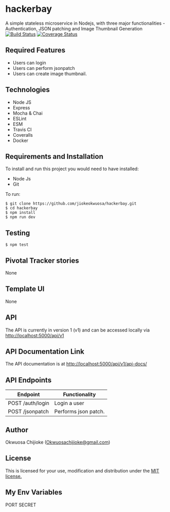 # hackerbay
A simple stateless microservice in Nodejs, with three major functionalities - Authentication, JSON patching and Image Thumbnail Generation
[![Build Status](https://travis-ci.org/jiokeokwuosa/hackerbay.svg?branch=develop)](https://travis-ci.org/jiokeokwuosa/hackerbay)
[![Coverage Status](https://coveralls.io/repos/github/jiokeokwuosa/hackerbay/badge.svg?branch=develop)](https://coveralls.io/github/jiokeokwuosa/hackerbay?branch=develop)

## Required Features

- Users can login
- Users can perform jsonpatch
- Users can create image thumbnail.


## Technologies

- Node JS
- Express
- Mocha & Chai
- ESLint
- ESM
- Travis CI
- Coveralls
- Docker

## Requirements and Installation

To install and run this project you would need to have installed:
- Node Js
- Git

To run:
```
$ git clone https://github.com/jiokeokwuosa/hackerbay.git
$ cd hackerbay
$ npm install
$ npm run dev
```

## Testing
```
$ npm test
```

## Pivotal Tracker stories

None

## Template UI

None

## API

The API is currently in version 1 (v1) and can be accessed locally via [http://localhost:5000/api/v1](http://localhost:5000/api/vi)

## API Documentation Link

The API documentation is at [http://localhost:5000/api/v1/api-docs/](http://localhost:5000/api/v1/api-docs/)

## API Endpoints

| Endpoint                                         | Functionality                            |
| ------------------------------------------------ | -----------------------------------------|
| POST /auth/login                                | Login a user                             |
| POST /jsonpatch                                  | Performs json patch.                    |

## Author

Okwuosa Chijioke (Okwuosachijioke@gmail.com)

## License

This is licensed for your use, modification and distribution under the [MIT license.](https://opensource.org/licenses/MIT)

## My Env Variables
PORT
SECRET
